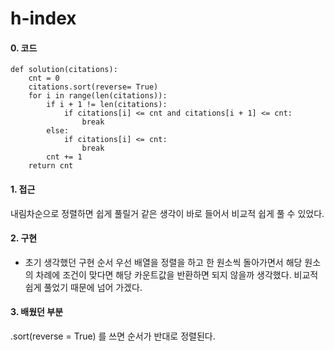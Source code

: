 <h1>h-index</h1>

#### 0. 코드
```
def solution(citations):
    cnt = 0
    citations.sort(reverse= True)
    for i in range(len(citations)):
        if i + 1 != len(citations):
            if citations[i] <= cnt and citations[i + 1] <= cnt:
                break
        else:
            if citations[i] <= cnt:
                break
        cnt += 1
    return cnt
```
#### 1. 접근
내림차순으로 정렬하면 쉽게 풀릴거 같은 생각이 바로 들어서 비교적 쉽게 풀 수 있었다.
#### 2. 구현
* 초기 생각했던 구현 순서
우선 배열을 정렬을 하고 한 원소씩 돌아가면서 해당 원소의 차례에 조건이 맞다면 해당 카운트값을 반환하면 되지 않을까 생각했다. 비교적 쉽게 풀었기 때문에 넘어 가겠다.
#### 3. 배웠던 부분
.sort(reverse = True) 를 쓰면 순서가 반대로 정렬된다.

